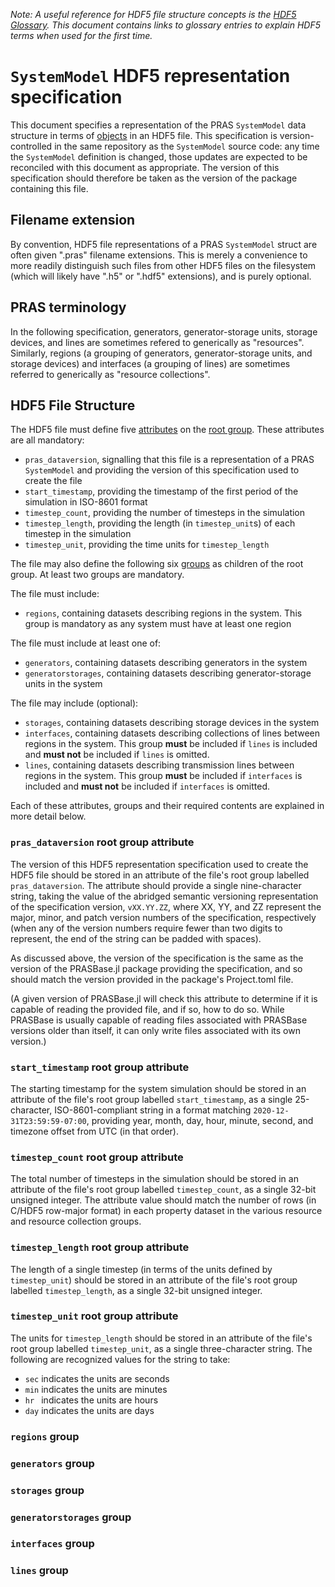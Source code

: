 _Note: A useful reference for HDF5 file structure concepts is the
[HDF5 Glossary](https://portal.hdfgroup.org/display/HDF5/HDF5+Glossary).
This document contains links to glossary entries to explain HDF5 terms when used
for the first time._

# `SystemModel` HDF5 representation specification

This document specifies a representation of the PRAS `SystemModel` data
structure in terms of
[objects](https://portal.hdfgroup.org/display/HDF5/HDF5+Glossary#HDF5Glossary-Object)
in an HDF5 file. This specification is version-controlled in the same
repository as the `SystemModel` source code: any time the `SystemModel`
definition is changed, those updates are expected to be reconciled with this
document as appropriate. The version of this specification should therefore be
taken as the version of the package containing this file.

## Filename extension

By convention, HDF5 file representations of a PRAS `SystemModel` struct are
often given ".pras" filename extensions. This is merely a convenience to more
readily distinguish such files from other HDF5 files on the filesystem (which
will likely have ".h5" or ".hdf5" extensions), and is purely optional.

## PRAS terminology

In the following specification, generators, generator-storage units, storage
devices, and lines are sometimes refered to generically as "resources".
Similarly, regions (a grouping of generators, generator-storage units, and
storage devices) and interfaces (a grouping of lines) are sometimes referred
to generically as "resource collections".

## HDF5 File Structure

The HDF5 file must define five
[attributes](https://portal.hdfgroup.org/display/HDF5/HDF5+Glossary#HDF5Glossary-Attribute)
on the
[root group](https://portal.hdfgroup.org/display/HDF5/HDF5+Glossary#HDF5Glossary-Rootgroup).
These attributes are all mandatory:

 - `pras_dataversion`, signalling that this file is a representation of a PRAS
   `SystemModel` and providing the version of this specification used to
   create the file
 - `start_timestamp`, providing the timestamp of the first period of the
   simulation in ISO-8601 format
 - `timestep_count`, providing the number of timesteps in the simulation
 - `timestep_length`, providing the length (in `timestep_unit`s) of each
   timestep in the simulation
 - `timestep_unit`, providing the time units for `timestep_length`

The file may also define the following six
[groups](https://portal.hdfgroup.org/display/HDF5/HDF5+Glossary#HDF5Glossary-Group)
as children of the root group. At least two groups are mandatory.

The file must include:

 - `regions`, containing datasets describing regions in the system. This group
   is mandatory as any system must have at least one region

The file must include at least one of:

 - `generators`, containing datasets describing generators in the system
 - `generatorstorages`, containing datasets describing generator-storage units
   in the system

The file may include (optional):

 - `storages`, containing datasets describing storage devices in the system
 - `interfaces`, containing datasets describing collections of lines between
   regions in the system. This group **must** be included if `lines` is included
   and **must not** be included if `lines` is omitted.
 - `lines`, containing datasets describing transmission lines between regions
   in the system. This group **must** be included if `interfaces` is included
   and **must not** be included if `interfaces` is omitted.

Each of these attributes, groups and their required contents are explained in more detail
below.
      
### `pras_dataversion` root group attribute

The version of this HDF5 representation specification used to create the 
HDF5 file should be stored in an attribute of the file's root group
labelled `pras_dataversion`. The attribute should provide a single
nine-character string, taking the value of the abridged semantic versioning
representation of the specification version, `vXX.YY.ZZ`, where XX, YY, and ZZ
represent the major, minor, and patch version numbers of the specification,
respectively (when any of the version numbers require fewer than two digits to
represent, the end of the string can be padded with spaces).

As discussed above, the version of the specification is the same as the version
of the PRASBase.jl package providing the specification, and so should
match the version provided in the package's Project.toml file.

(A given version of PRASBase.jl will check this attribute to determine if it is
capable of reading the provided file, and if so, how to do so. While PRASBase
is usually capable of reading files associated with PRASBase versions older
than itself, it can only write files associated with its own version.)

### `start_timestamp` root group attribute

The starting timestamp for the system simulation should be stored in an attribute
of the file's root group labelled `start_timestamp`, as a single
25-character, ISO-8601-compliant string in a format matching
`2020-12-31T23:59:59-07:00`, providing year, month, day, hour, minute, second,
and timezone offset from UTC (in that order).

### `timestep_count` root group attribute

The total number of timesteps in the simulation should be stored in an
attribute of the file's root group labelled `timestep_count`, as a single
32-bit unsigned integer. The attribute value should match the number of rows
(in C/HDF5 row-major format) in each property dataset in the various resource and
resource collection groups.

### `timestep_length` root group attribute

The length of a single timestep (in terms of the units defined by
`timestep_unit`) should be stored in an attribute of the file's root group
labelled `timestep_length`, as a single 32-bit unsigned integer.

### `timestep_unit` root group attribute

The units for `timestep_length` should be stored in an attribute of the file's
root group labelled `timestep_unit`, as a single three-character string. The
following are recognized values for the string to take:

 - `sec` indicates the units are seconds
 - `min` indicates the units are minutes
 - `hr ` indicates the units are hours
 - `day` indicates the units are days

### `regions` group

### `generators` group

### `storages` group

### `generatorstorages` group

### `interfaces` group

### `lines` group

